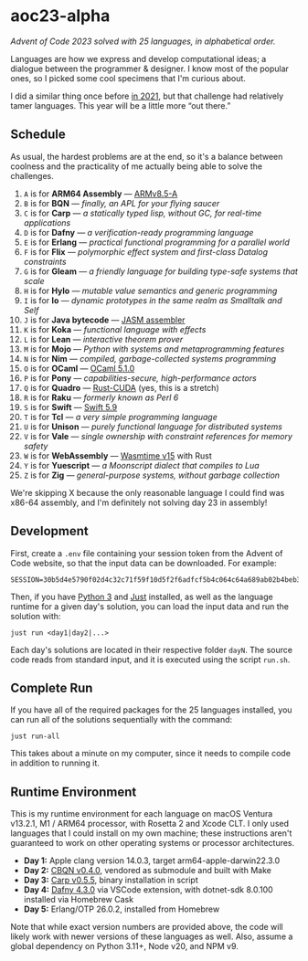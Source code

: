 # aoc23-alpha

_Advent of Code 2023 solved with 25 languages, in alphabetical order._

Languages are how we express and develop computational ideas; a dialogue between the programmer & designer. I know most of the popular ones, so I picked some cool specimens that I'm curious about.

I did a similar thing once before [in 2021](https://github.com/ekzhang/aoc21-alpha), but that challenge had relatively tamer languages. This year will be a little more “out there.”

## Schedule

As usual, the hardest problems are at the end, so it's a balance between coolness and the practicality of me actually being able to solve the challenges.

1. `A` is for **ARM64 Assembly** — [ARMv8.5-A](https://en.wikipedia.org/wiki/AArch64#ARMv8.5-A)
2. `B` is for **BQN** — _finally, an APL for your flying saucer_
3. `C` is for **Carp** — _a statically typed lisp, without GC, for real-time applications_
4. `D` is for **Dafny** — _a verification-ready programming language_
5. `E` is for **Erlang** — _practical functional programming for a parallel world_
6. `F` is for **Flix** — _polymorphic effect system and first-class Datalog constraints_
7. `G` is for **Gleam** — _a friendly language for building type-safe systems that scale_
8. `H` is for **Hylo** — _mutable value semantics and generic programming_
9. `I` is for **Io** — _dynamic prototypes in the same realm as Smalltalk and Self_
10. `J` is for **Java bytecode** — [JASM assembler](https://github.com/roscopeco/jasm)
11. `K` is for **Koka** — _functional language with effects_
12. `L` is for **Lean** — _interactive theorem prover_
13. `M` is for **Mojo** — _Python with systems and metaprogramming features_
14. `N` is for **Nim** — _compiled, garbage-collected systems programming_
15. `O` is for **OCaml** — [OCaml 5.1.0](https://ocaml.org/releases/5.1.0)
16. `P` is for **Pony** — _capabilities-secure, high-performance actors_
17. `Q` is for **Quadro** — [Rust-CUDA](https://github.com/Rust-GPU/Rust-CUDA) (yes, this is a stretch)
18. `R` is for **Raku** — _formerly known as Perl 6_
19. `S` is for **Swift** — [Swift 5.9](https://www.swift.org/blog/swift-5.9-released/)
20. `T` is for **Tcl** — _a very simple programming language_
21. `U` is for **Unison** — _purely functional language for distributed systems_
22. `V` is for **Vale** — _single ownership with constraint references for memory safety_
23. `W` is for **WebAssembly** — [Wasmtime v15](https://wasmtime.dev/) with Rust
24. `Y` is for **Yuescript** — _a Moonscript dialect that compiles to Lua_
25. `Z` is for **Zig** — _general-purpose systems, without garbage collection_

We're skipping X because the only reasonable language I could find was x86-64 assembly, and I'm definitely not solving day 23 in assembly!

## Development

First, create a `.env` file containing your session token from the Advent of Code website, so that the input data can be downloaded. For example:

```
SESSION=30b5d4e5790f02d4c32c71f59f10d5f2f6adfcf5b4c064c64a689ab02b4beb3e84bf74857e40cc9fe31088972fedeb64
```

Then, if you have [Python 3](https://python.org/) and [Just](https://github.com/casey/just) installed, as well as the language runtime for a given day's solution, you can load the input data and run the solution with:

```
just run <day1|day2|...>
```

Each day's solutions are located in their respective folder `dayN`. The source code reads from standard input, and it is executed using the script `run.sh`.

## Complete Run

If you have all of the required packages for the 25 languages installed, you can run all of the solutions sequentially with the command:

```
just run-all
```

This takes about a minute on my computer, since it needs to compile code in addition to running it.

## Runtime Environment

This is my runtime environment for each language on macOS Ventura v13.2.1, M1 / ARM64 processor, with Rosetta 2 and Xcode CLT. I only used languages that I could install on my own machine; these instructions aren't guaranteed to work on other operating systems or processor architectures.

- **Day 1:** Apple clang version 14.0.3, target arm64-apple-darwin22.3.0
- **Day 2:** [CBQN v0.4.0](https://github.com/dzaima/CBQN), vendored as submodule and built with Make
- **Day 3:** [Carp v0.5.5](https://github.com/carp-lang/Carp), binary installation in script
- **Day 4:** [Dafny 4.3.0](https://github.com/dafny-lang/dafny) via VSCode extension, with dotnet-sdk 8.0.100 installed via Homebrew Cask
- **Day 5:** Erlang/OTP 26.0.2, installed from Homebrew

Note that while exact version numbers are provided above, the code will likely work with newer versions of these languages as well. Also, assume a global dependency on Python 3.11+, Node v20, and NPM v9.
